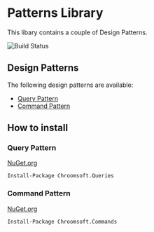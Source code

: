 # Patterns Library

This libary contains a couple of Design Patterns.

![Build Status](https://chr.visualstudio.com/_apis/public/build/definitions/2d33193a-77fd-4ddc-be87-12c73bc5ff99/20/badge)

## Design Patterns

The following design patterns are available:

- [Query Pattern](docs\queries.md)
- [Command Pattern](docs\command.md)

## How to install

### Query Pattern

[NuGet.org](https://www.nuget.org/packages/Chroomsoft.Queries/)

`Install-Package Chroomsoft.Queries`

### Command Pattern

[NuGet.org](https://www.nuget.org/packages/Chroomsoft.Queries/)

`Install-Package Chroomsoft.Commands`
